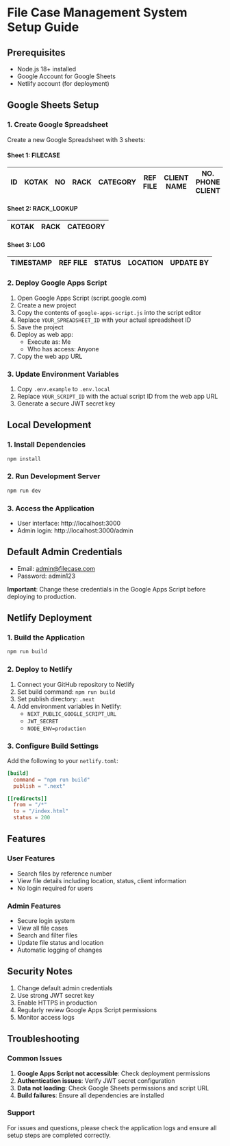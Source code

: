 # File Case Management System Setup Guide

## Prerequisites
- Node.js 18+ installed
- Google Account for Google Sheets
- Netlify account (for deployment)

## Google Sheets Setup

### 1. Create Google Spreadsheet
Create a new Google Spreadsheet with 3 sheets:

#### Sheet 1: FILECASE
| ID | KOTAK | NO | RACK | CATEGORY | REF FILE | CLIENT NAME | NO. PHONE CLIENT | BARCODE NO | SAFEKEEPING | AGENT DETAILS | PIC | BANK | STATUS | LOCATION |
|----|-------|----|----|----------|----------|-------------|------------------|------------|-------------|---------------|-----|------|--------|----------|

#### Sheet 2: RACK_LOOKUP
| KOTAK | RACK | CATEGORY |
|-------|------|----------|

#### Sheet 3: LOG
| TIMESTAMP | REF FILE | STATUS | LOCATION | UPDATE BY |
|-----------|----------|--------|----------|-----------|

### 2. Deploy Google Apps Script
1. Open Google Apps Script (script.google.com)
2. Create a new project
3. Copy the contents of `google-apps-script.js` into the script editor
4. Replace `YOUR_SPREADSHEET_ID` with your actual spreadsheet ID
5. Save the project
6. Deploy as web app:
   - Execute as: Me
   - Who has access: Anyone
7. Copy the web app URL

### 3. Update Environment Variables
1. Copy `.env.example` to `.env.local`
2. Replace `YOUR_SCRIPT_ID` with the actual script ID from the web app URL
3. Generate a secure JWT secret key

## Local Development

### 1. Install Dependencies
```bash
npm install
```

### 2. Run Development Server
```bash
npm run dev
```

### 3. Access the Application
- User interface: http://localhost:3000
- Admin login: http://localhost:3000/admin

## Default Admin Credentials
- Email: admin@filecase.com
- Password: admin123

**Important**: Change these credentials in the Google Apps Script before deploying to production.

## Netlify Deployment

### 1. Build the Application
```bash
npm run build
```

### 2. Deploy to Netlify
1. Connect your GitHub repository to Netlify
2. Set build command: `npm run build`
3. Set publish directory: `.next`
4. Add environment variables in Netlify:
   - `NEXT_PUBLIC_GOOGLE_SCRIPT_URL`
   - `JWT_SECRET`
   - `NODE_ENV=production`

### 3. Configure Build Settings
Add the following to your `netlify.toml`:

```toml
[build]
  command = "npm run build"
  publish = ".next"

[[redirects]]
  from = "/*"
  to = "/index.html"
  status = 200
```

## Features

### User Features
- Search files by reference number
- View file details including location, status, client information
- No login required for users

### Admin Features
- Secure login system
- View all file cases
- Search and filter files
- Update file status and location
- Automatic logging of changes

## Security Notes
1. Change default admin credentials
2. Use strong JWT secret key
3. Enable HTTPS in production
4. Regularly review Google Apps Script permissions
5. Monitor access logs

## Troubleshooting

### Common Issues
1. **Google Apps Script not accessible**: Check deployment permissions
2. **Authentication issues**: Verify JWT secret configuration
3. **Data not loading**: Check Google Sheets permissions and script URL
4. **Build failures**: Ensure all dependencies are installed

### Support
For issues and questions, please check the application logs and ensure all setup steps are completed correctly.